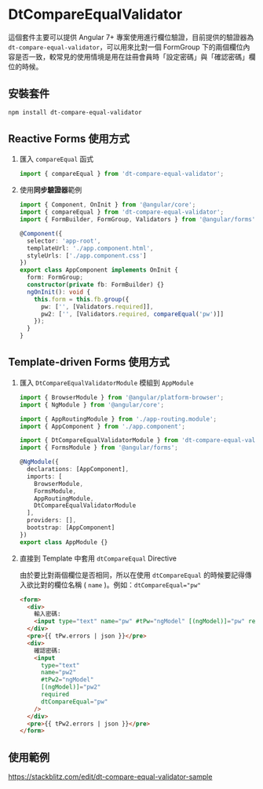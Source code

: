 # DtCompareEqualValidator

這個套件主要可以提供 Angular 7+ 專案使用進行欄位驗證，目前提供的驗證器為 `dt-compare-equal-validator`，可以用來比對一個 FormGroup 下的兩個欄位內容是否一致，較常見的使用情境是用在註冊會員時「設定密碼」與「確認密碼」欄位的時候。

## 安裝套件

```sh
npm install dt-compare-equal-validator
```

## Reactive Forms 使用方式

1. 匯入 `compareEqual` 函式

   ```ts
   import { compareEqual } from 'dt-compare-equal-validator';
   ```

2. 使用**同步驗證器**範例

   ```ts
   import { Component, OnInit } from '@angular/core';
   import { compareEqual } from 'dt-compare-equal-validator';
   import { FormBuilder, FormGroup, Validators } from '@angular/forms';

   @Component({
     selector: 'app-root',
     templateUrl: './app.component.html',
     styleUrls: ['./app.component.css']
   })
   export class AppComponent implements OnInit {
     form: FormGroup;
     constructor(private fb: FormBuilder) {}
     ngOnInit(): void {
       this.form = this.fb.group({
         pw: ['', [Validators.required]],
         pw2: ['', [Validators.required, compareEqual('pw')]]
       });
     }
   }
   ```

## Template-driven Forms 使用方式

1. 匯入 `DtCompareEqualValidatorModule` 模組到 `AppModule`

   ```ts
   import { BrowserModule } from '@angular/platform-browser';
   import { NgModule } from '@angular/core';

   import { AppRoutingModule } from './app-routing.module';
   import { AppComponent } from './app.component';

   import { DtCompareEqualValidatorModule } from 'dt-compare-equal-validator';
   import { FormsModule } from '@angular/forms';

   @NgModule({
     declarations: [AppComponent],
     imports: [
       BrowserModule,
       FormsModule,
       AppRoutingModule,
       DtCompareEqualValidatorModule
     ],
     providers: [],
     bootstrap: [AppComponent]
   })
   export class AppModule {}
   ```

2. 直接到 Template 中套用 `dtCompareEqual` Directive

   由於要比對兩個欄位是否相同，所以在使用 `dtCompareEqual` 的時候要記得傳入欲比對的欄位名稱 ( `name` )。例如：`dtCompareEqual="pw"`

   ```html
   <form>
     <div>
       輸入密碼:
       <input type="text" name="pw" #tPw="ngModel" [(ngModel)]="pw" required />
     </div>
     <pre>{{ tPw.errors | json }}</pre>
     <div>
       確認密碼:
       <input
         type="text"
         name="pw2"
         #tPw2="ngModel"
         [(ngModel)]="pw2"
         required
         dtCompareEqual="pw"
       />
     </div>
     <pre>{{ tPw2.errors | json }}</pre>
   </form>
   ```

## 使用範例

<https://stackblitz.com/edit/dt-compare-equal-validator-sample>

